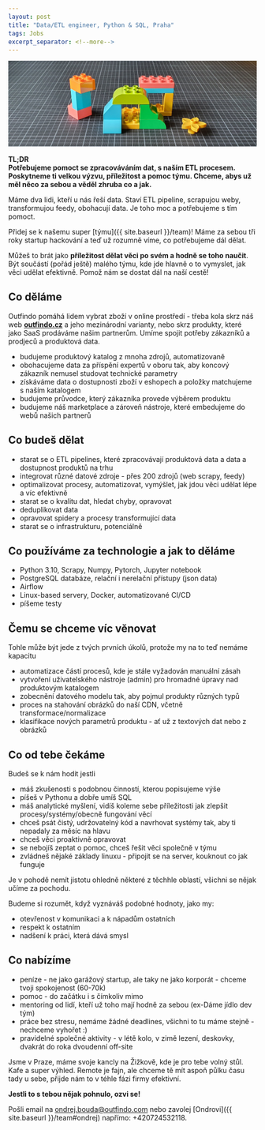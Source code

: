 ```yaml
---
layout: post
title: "Data/ETL engineer, Python & SQL, Praha"
tags: Jobs
excerpt_separator: <!--more-->
---
```


![Team](/assets/bricks/4.jpg)
<br>

**TL;DR**   
**Potřebujeme pomoct se zpracováváním dat, s naším ETL procesem. Poskytneme ti velkou výzvu, příležitost a pomoc týmu. Chceme, abys už měl něco za sebou a věděl zhruba co a jak.**

<!--more-->

Máme dva lidi, kteří u nás řeší data. Staví ETL pipeline, scrapujou weby, transformujou feedy, obohacují data. Je toho moc a potřebujeme s tím pomoct.

Přidej se k našemu super [týmu]({{ site.baseurl }}/team)!
Máme za sebou tři roky startup hackování a teď už rozumně víme, co potřebujeme dál dělat.

Můžeš to brát jako **příležitost dělat věci po svém a hodně se toho naučit**. Být součástí (pořád ještě) malého týmu, kde jde hlavně o to vymyslet, jak věci udělat efektivně.
Pomož nám se dostat dál na naší cestě!

## Co děláme

Outfindo pomáhá lidem vybrat zboží v online prostředí - třeba kola skrz náš web **[outfindo.cz](https://outfindo.cz)** a jeho mezinárodní varianty, nebo skrz produkty, které jako SaaS prodáváme našim partnerům.
Umíme spojit potřeby zákazníků a prodjeců a produktová data.
* budujeme produktový katalog z mnoha zdrojů, automatizovaně
* obohacujeme data za příspění expertů v oboru tak, aby koncový zákazník nemusel studovat technické parametry
* získáváme data o dostupnosti zboží v eshopech a položky matchujeme s naším katalogem
* budujeme průvodce, který zákazníka provede výběrem produktu
* budujeme náš marketplace a zároveň nástroje, které embedujeme do webů našich partnerů

## Co budeš dělat

* starat se o ETL pipelines, které zpracovávají produktová data a data a dostupnost produktů na trhu
* integrovat různé datové zdroje - přes 200 zdrojů (web scrapy, feedy)
* optimalizovat procesy, automatizovat, vymýšlet, jak jdou věci udělat lépe a víc efektivně
* starat se o kvalitu dat, hledat chyby, opravovat
* deduplikovat data
* opravovat spidery a procesy transformující data
* starat se o infrastrukturu, potenciálně

## Co používáme za technologie a jak to děláme

* Python 3.10, Scrapy, Numpy, Pytorch, Jupyter notebook
* PostgreSQL databáze, relační i nerelační přístupy (json data)
* Airflow
* Linux-based servery, Docker, automatizované CI/CD
* píšeme testy

## Čemu se chceme víc věnovat

Tohle může být jede z tvých prvních úkolů, protože my na to teď nemáme kapacitu
* automatizace částí procesů, kde je stále vyžadován manuální zásah
* vytvoření uživatelského nástroje (admin) pro hromadné úpravy nad produktovým katalogem
* zobecnění datového modelu tak, aby pojmul produkty různých typů
* proces na stahování obrázků do naší CDN, včetně transformace/normalizace
* klasifikace nových parametrů produktu - ať už z textových dat nebo z obrázků

## Co od tebe čekáme

Budeš se k nám hodit jestli
* máš zkušenosti s podobnou činností, kterou popisujeme výše
* píšeš v Pythonu a dobře umíš SQL
* máš analytické myšlení, vidíš koleme sebe příležitosti jak zlepšit procesy/systémy/obecně fungování věcí
* chceš psát čistý, udržovatelný kód a navrhovat systémy tak, aby ti nepadaly za měsíc na hlavu
* chceš věci proaktivně opravovat
* se nebojíš zeptat o pomoc, chceš řešit věci společně v týmu
* zvládneš nějaké základy linuxu - připojit se na server, kouknout co jak funguje

Je v pohodě nemít jistotu ohledně některé z těchhle oblastí, všichni se nějak učíme za pochodu.

Budeme si rozumět, když vyznáváš podobné hodnoty, jako my:
* otevřenost v komunikaci a k nápadům ostatních
* respekt k ostatním
* nadšení k práci, která dává smysl

## Co nabízíme

* peníze - ne jako garážový startup, ale taky ne jako korporát - chceme tvoji spokojenost (60-70k)
* pomoc - do začátku i s čímkoliv mimo
* mentoring od lidí, kteří už toho mají hodně za sebou (ex-Dáme jídlo dev tým)
* práce bez stresu, nemáme žádné deadlines, všichni to tu máme stejně - nechceme vyhořet :)
* pravidelné společné aktivity - v létě kolo, v zimě lezení, deskovky, dvakrát do roka dvoudenní off-site

Jsme v Praze, máme svoje kancly na Žižkově, kde je pro tebe volný stůl. Kafe a super výhled.
Remote je fajn, ale chceme tě mít aspoň půlku času tady u sebe, přijde nám to v téhle fázi firmy efektivní.

**Jestli to s tebou nějak pohnulo, ozvi se!**

Pošli email na [ondrej.bouda@outfindo.com](mailto:ondrej.bouda@outfindo.com) nebo zavolej [Ondrovi]({{ site.baseurl }}/team#ondrej) napřímo: +420724532118.
